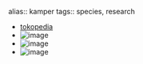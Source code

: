alias:: kamper
tags:: species, research

- [tokopedia](https://www.tokopedia.com/mitraplant/bibit-pohon-kayu-kamper-tanaman-kayu-kamper-cinnamomum-camphora?extParam=ivf%3Dfalse%26src%3Dsearch)
- ![image](https://peach-geographical-bat-397.mypinata.cloud/ipfs/QmUhESoUp3j1qPCs3wQJcRzt7hJy59ftbeqBifftbkbdQo)
- ![image](https://peach-geographical-bat-397.mypinata.cloud/ipfs/QmQnzjnvcfHtjVNkVCeSWhQsareuLveC3HbWAxyguuppUN)
- ![image](https://peach-geographical-bat-397.mypinata.cloud/ipfs/QmXiyQPE8aTV7Wo6vJoN7L21aRJZYFhQNZSbr54QuVWmZ3)